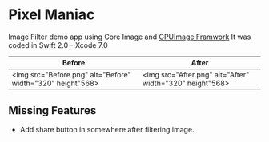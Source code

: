 # Pixel Maniac
Image Filter demo app using Core Image and [GPUImage Framwork](https://github.com/BradLarson/GPUImage)
It was coded in Swift 2.0 - Xcode 7.0

| Before| After |
|-------|-------|
|<img src="Before.png" alt="Before" width="320" height"568>|<img src="After.png" alt="After" width="320" height"568>|


## Missing Features
* Add share button in somewhere after filtering image.


